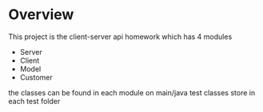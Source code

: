 # Overview
This project is the client-server api homework which has 4 modules
- Server 
- Client 
- Model 
- Customer 

the classes can be found in each module on main/java 
test classes store in each test folder